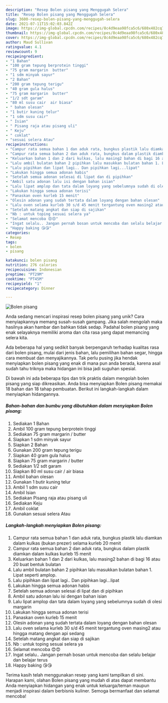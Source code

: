 ```yaml
---
description: "Resep Bolen pisang yang Menggugah Selera"
title: "Resep Bolen pisang yang Menggugah Selera"
slug: 3600-resep-bolen-pisang-yang-menggugah-selera
date: 2021-07-11T15:02:03.842Z
image: https://img-global.cpcdn.com/recipes/8c4d9eaa98fca5c6/680x482cq70/bolen-pisang-foto-resep-utama.jpg
thumbnail: https://img-global.cpcdn.com/recipes/8c4d9eaa98fca5c6/680x482cq70/bolen-pisang-foto-resep-utama.jpg
cover: https://img-global.cpcdn.com/recipes/8c4d9eaa98fca5c6/680x482cq70/bolen-pisang-foto-resep-utama.jpg
author: Maud Sullivan
ratingvalue: 4.1
reviewcount: 9
recipeingredient:
- "1 Bahan"
- "100 gram tepung berprotein tinggi"
- "75 gram margarin  butter"
- "1 sdm minyak sayur"
- "2 Bahan"
- "200 gram tepung terigu"
- "40 gram gula halus"
- "75 gram margarin  butter"
- "1/2 sdt garam"
- "80 ml susu cair  air biasa"
- " bahan olesan"
- "1 butir kuning telur"
- "1 sdm susu cair"
- " Isian"
- " Pisang raja atau pisang uli"
- " Keju"
- " coklat"
- "sesuai selera Atau"
recipeinstructions:
- "Campur rata semua bahan 1 dan aduk rata, bungkus plastik lalu diamkan dalam kulkas (bukan prezer) selama kurleb 20 menit"
- "Campur rata semua bahan 2 dan aduk rata, bungkus dalam plastik diamkan dalam kulkas kurleb 15 menit"
- "Keluarkan bahan 1 dan 2 dari kulkas, lalu masing2 bahan di bagi 16 atau 20 buat bentuk bulatan"
- "Lalu ambil bulatan bahan 2 pipihkan lalu masukkan bulatan bahan 1. Lipat seperti amplop."
- "Lalu pipihkan dan lipat lagi.. Dan pipihkan lagi...lipat"
- "Lakukan hingga semua adonan habis"
- "Setelah semua adonan selesai di lipat dan di pipihkan"
- "Ambil satu adonan lalu isi dengan bahan isian"
- "Lalu lipat amplop dan tata dalam loyang yang sebelumnya sudah di olesi margarin"
- "Lakukan hingga semua adonan terisi"
- "Panaskan oven kurleb 15 menit"
- "Olesin adonan yang sudah tertata dalam loyang dengan bahan olesan"
- "Lalu oven selama kurleb 30 s/d 45 menit tergantung oven masing2 atau hingga matang dengan api sedang"
- "Setelah matang angkat dan siap di sajikan"
- "Nb : untuk toping sesuai selera ya"
- "Selamat mencoba 😍😍"
- "Ingat selalu.. Jangan pernah bosan untuk mencoba dan selalu belajar dan belajar terus"
- "Happy baking 😘😘"
categories:
- Resep
tags:
- bolen
- pisang

katakunci: bolen pisang 
nutrition: 276 calories
recipecuisine: Indonesian
preptime: "PT29M"
cooktime: "PT45M"
recipeyield: "1"
recipecategory: Dinner

---
```



![Bolen pisang](https://img-global.cpcdn.com/recipes/8c4d9eaa98fca5c6/680x482cq70/bolen-pisang-foto-resep-utama.jpg)

Anda sedang mencari inspirasi resep bolen pisang yang unik? Cara menyiapkannya memang susah-susah gampang. Jika salah mengolah maka hasilnya akan hambar dan bahkan tidak sedap. Padahal bolen pisang yang enak selayaknya memiliki aroma dan cita rasa yang dapat memancing selera kita.

Ada beberapa hal yang sedikit banyak berpengaruh terhadap kualitas rasa dari bolen pisang, mulai dari jenis bahan, lalu pemilihan bahan segar, hingga cara membuat dan menyajikannya. Tak perlu pusing jika hendak menyiapkan bolen pisang yang enak di mana pun anda berada, karena asal sudah tahu triknya maka hidangan ini bisa jadi suguhan spesial.




Di bawah ini ada beberapa tips dan trik praktis dalam mengolah bolen pisang yang siap dikreasikan. Anda bisa menyiapkan Bolen pisang memakai 18 bahan dan 18 tahap pembuatan. Berikut ini langkah-langkah dalam menyiapkan hidangannya.

<!--inarticleads1-->

##### Bahan-bahan dan bumbu yang dibutuhkan dalam menyiapkan Bolen pisang:

1. Sediakan 1 Bahan
1. Ambil 100 gram tepung berprotein tinggi
1. Sediakan 75 gram margarin / butter
1. Siapkan 1 sdm minyak sayur
1. Siapkan 2 Bahan
1. Gunakan 200 gram tepung terigu
1. Siapkan 40 gram gula halus
1. Siapkan 75 gram margarin / butter
1. Sediakan 1/2 sdt garam
1. Siapkan 80 ml susu cair / air biasa
1. Ambil  bahan olesan
1. Gunakan 1 butir kuning telur
1. Ambil 1 sdm susu cair
1. Ambil  Isian
1. Sediakan  Pisang raja atau pisang uli
1. Sediakan  Keju
1. Ambil  coklat
1. Gunakan sesuai selera Atau




<!--inarticleads2-->

##### Langkah-langkah menyiapkan Bolen pisang:

1. Campur rata semua bahan 1 dan aduk rata, bungkus plastik lalu diamkan dalam kulkas (bukan prezer) selama kurleb 20 menit
1. Campur rata semua bahan 2 dan aduk rata, bungkus dalam plastik diamkan dalam kulkas kurleb 15 menit
1. Keluarkan bahan 1 dan 2 dari kulkas, lalu masing2 bahan di bagi 16 atau 20 buat bentuk bulatan
1. Lalu ambil bulatan bahan 2 pipihkan lalu masukkan bulatan bahan 1. Lipat seperti amplop.
1. Lalu pipihkan dan lipat lagi.. Dan pipihkan lagi...lipat
1. Lakukan hingga semua adonan habis
1. Setelah semua adonan selesai di lipat dan di pipihkan
1. Ambil satu adonan lalu isi dengan bahan isian
1. Lalu lipat amplop dan tata dalam loyang yang sebelumnya sudah di olesi margarin
1. Lakukan hingga semua adonan terisi
1. Panaskan oven kurleb 15 menit
1. Olesin adonan yang sudah tertata dalam loyang dengan bahan olesan
1. Lalu oven selama kurleb 30 s/d 45 menit tergantung oven masing2 atau hingga matang dengan api sedang
1. Setelah matang angkat dan siap di sajikan
1. Nb : untuk toping sesuai selera ya
1. Selamat mencoba 😍😍
1. Ingat selalu.. Jangan pernah bosan untuk mencoba dan selalu belajar dan belajar terus
1. Happy baking 😘😘




Terima kasih telah menggunakan resep yang kami tampilkan di sini. Harapan kami, olahan Bolen pisang yang mudah di atas dapat membantu Anda menyiapkan hidangan yang enak untuk keluarga/teman maupun menjadi inspirasi dalam berbisnis kuliner. Semoga bermanfaat dan selamat mencoba!
